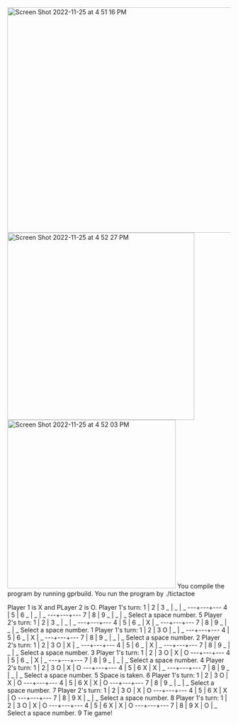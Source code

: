 <img width="508" alt="Screen Shot 2022-11-25 at 4 51 16 PM" src="https://user-images.githubusercontent.com/102774700/204066678-35ac6cc5-3ea6-456d-83e4-024607610c20.png">
<img width="422" alt="Screen Shot 2022-11-25 at 4 52 27 PM" src="https://user-images.githubusercontent.com/102774700/204066637-864c52e9-7706-4d38-b183-075e60ef4b46.png">
<img width="380" alt="Screen Shot 2022-11-25 at 4 52 03 PM" src="https://user-images.githubusercontent.com/102774700/204066658-0672b237-c130-477d-b7d4-19f0644e22e5.png">
You compile the program by running gprbuild.
You run the program by ./tictactoe

Player 1 is X and PLayer 2 is O.
Player  1's turn:
 1 | 2 | 3
 _ | _ | _
---+---+---
 4 | 5 | 6
 _ | _ | _
---+---+---
 7 | 8 | 9
 _ | _ | _
Select a space number.
5
Player  2's turn:
 1 | 2 | 3
 _ | _ | _
---+---+---
 4 | 5 | 6
 _ | X | _
---+---+---
 7 | 8 | 9
 _ | _ | _
Select a space number.
1
Player  1's turn:
 1 | 2 | 3
 O | _ | _
---+---+---
 4 | 5 | 6
 _ | X | _
---+---+---
 7 | 8 | 9
 _ | _ | _
Select a space number.
2
Player  2's turn:
 1 | 2 | 3
 O | X | _
---+---+---
 4 | 5 | 6
 _ | X | _
---+---+---
 7 | 8 | 9
 _ | _ | _
Select a space number.
3
Player  1's turn:
 1 | 2 | 3
 O | X | O
---+---+---
 4 | 5 | 6
 _ | X | _
---+---+---
 7 | 8 | 9
 _ | _ | _
Select a space number.
4
Player  2's turn:
 1 | 2 | 3
 O | X | O
---+---+---
 4 | 5 | 6
 X | X | _
---+---+---
 7 | 8 | 9
 _ | _ | _
Select a space number.
5
Space is taken.
6
Player  1's turn:
 1 | 2 | 3
 O | X | O
---+---+---
 4 | 5 | 6
 X | X | O
---+---+---
 7 | 8 | 9
 _ | _ | _
Select a space number.
7
Player  2's turn:
 1 | 2 | 3
 O | X | O
---+---+---
 4 | 5 | 6
 X | X | O
---+---+---
 7 | 8 | 9
 X | _ | _
Select a space number.
8
Player  1's turn:
 1 | 2 | 3
 O | X | O
---+---+---
 4 | 5 | 6
 X | X | O
---+---+---
 7 | 8 | 9
 X | O | _
Select a space number.
9
Tie game!
